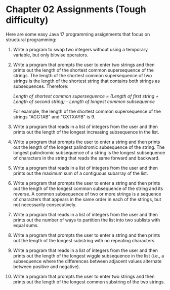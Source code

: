 # Chapter 02 Assignments (Tough difficulty)

Here are some easy Java 17 programming assignments that focus on structural programming:

1. Write a program to swap two integers without using a temporary variable, but only bitwise operators.

2. Write a program that prompts the user to enter two strings and then prints out the length of the shortest common supersequence of the strings. The length of the shortest common supersequence of two strings is the length of the shortest string that contains both strings as subsequences. Therefore:
   
    *Length of shortest common supersequence = (Length of first string + Length of second string) - Length of longest common subsequence*

    For example, the length of the shortest common supersequence of the strings "AGGTAB" and "GXTXAYB" is 9.

3. Write a program that reads in a list of integers from the user and then prints out the length of the longest increasing subsequence in the list.

4. Write a program that prompts the user to enter a string and then prints out the length of the longest palindromic subsequence of the string. The longest palindromic subsequence of a string is the longest subsequence of characters in the string that reads the same forward and backward.

5. Write a program that reads in a list of integers from the user and then prints out the maximum sum of a contiguous subarray of the list.

6. Write a program that prompts the user to enter a string and then prints out the length of the longest common subsequence of the string and its reverse. A common subsequence of two or more strings is a sequence of characters that appears in the same order in each of the strings, but not necessarily consecutively.

7. Write a program that reads in a list of integers from the user and then prints out the number of ways to partition the list into two sublists with equal sums.

8. Write a program that prompts the user to enter a string and then prints out the length of the longest substring with no repeating characters.

9.  Write a program that reads in a list of integers from the user and then prints out the length of the longest wiggle subsequence in the list (i.e., a subsequence where the differences between adjacent values alternate between positive and negative).

10. Write a program that prompts the user to enter two strings and then prints out the length of the longest common substring of the two strings.